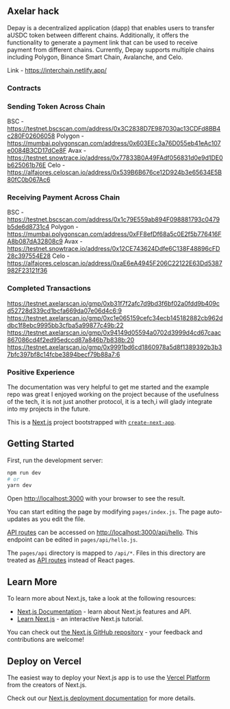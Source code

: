 ## Axelar hack

Depay is a decentralized application (dapp) that enables users to transfer aUSDC token between different chains. Additionally, it offers the functionality to generate a payment link that can be used to receive payment from different chains. Currently, Depay supports multiple chains including Polygon, Binance Smart Chain, Avalanche, and Celo.

Link - https://interchain.netlify.app/

### Contracts

### Sending Token Across Chain

BSC - https://testnet.bscscan.com/address/0x3C2838D7E987030ac13CDFd8BB4c280F02606058
Polygon - https://mumbai.polygonscan.com/address/0x603EEc3a76D055eb41eAc107e0084B3CD17dCe8F
Avax - https://testnet.snowtrace.io/address/0x77833B0A49FAdf056831d0e9d1DE0b625061b76E
Celo - https://alfajores.celoscan.io/address/0x539B6B676ce12D924b3e65634E5B80fC0b067Ac6

### Receiving Payment Across Chain

BSC - https://testnet.bscscan.com/address/0x1c79E559ab894F098881793c0479b5de6d8731c4
Polygon - https://mumbai.polygonscan.com/address/0xFF8efDf68a5c0E2f5b776416FA8b087dA32808c9
Avax - https://testnet.snowtrace.io/address/0x12CE743624Ddfe6C138F48896cFD28c397554E28
Celo - https://alfajores.celoscan.io/address/0xaE6eA4945F206C22122E63Dd5387982F23121f36

### Completed Transactions

https://testnet.axelarscan.io/gmp/0xb31f7f2afc7d9bd3f6bf02a0fdd9b409cd52728d339cd1bcfa669da07e06d4c6:9
https://testnet.axelarscan.io/gmp/0xc1e065159cefc34ecb145182882cb962ddbc1f8ebc9995bb3cfba5a99877c49b:22
https://testnet.axelarscan.io/gmp/0x94149d05594a0702d3999d4cd67caac867086cd4f2ed95edccd87a846b7b838b:20
https://testnet.axelarscan.io/gmp/0x9991bd6cd1860978a5d8f1389392b3b37bfc397bf8c14fcbe3894becf79b88a7:6

### Positive Experience

The documentation was very helpful to get me started and the example repo was great
I enjoyed working on the project because of the usefulness of the tech, it is not just another protocol, it is a tech,i will glady integrate into my projects in the future.

This is a [Next.js](https://nextjs.org/) project bootstrapped with [`create-next-app`](https://github.com/vercel/next.js/tree/canary/packages/create-next-app).

## Getting Started

First, run the development server:

```bash
npm run dev
# or
yarn dev
```

Open [http://localhost:3000](http://localhost:3000) with your browser to see the result.

You can start editing the page by modifying `pages/index.js`. The page auto-updates as you edit the file.

[API routes](https://nextjs.org/docs/api-routes/introduction) can be accessed on [http://localhost:3000/api/hello](http://localhost:3000/api/hello). This endpoint can be edited in `pages/api/hello.js`.

The `pages/api` directory is mapped to `/api/*`. Files in this directory are treated as [API routes](https://nextjs.org/docs/api-routes/introduction) instead of React pages.

## Learn More

To learn more about Next.js, take a look at the following resources:

- [Next.js Documentation](https://nextjs.org/docs) - learn about Next.js features and API.
- [Learn Next.js](https://nextjs.org/learn) - an interactive Next.js tutorial.

You can check out [the Next.js GitHub repository](https://github.com/vercel/next.js/) - your feedback and contributions are welcome!

## Deploy on Vercel

The easiest way to deploy your Next.js app is to use the [Vercel Platform](https://vercel.com/new?utm_medium=default-template&filter=next.js&utm_source=create-next-app&utm_campaign=create-next-app-readme) from the creators of Next.js.

Check out our [Next.js deployment documentation](https://nextjs.org/docs/deployment) for more details.

